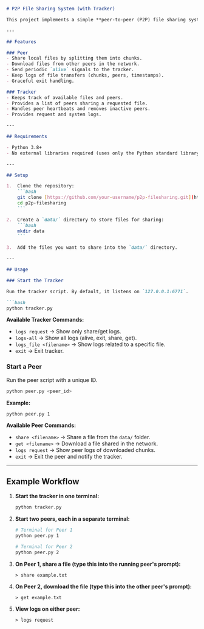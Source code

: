 ````markdown
# P2P File Sharing System (with Tracker)

This project implements a simple **peer-to-peer (P2P) file sharing system** with a centralized **tracker** for coordination. Peers can share files, download files from others, and the tracker maintains metadata about which peers own which files.

---

## Features

### Peer
- Share local files by splitting them into chunks.
- Download files from other peers in the network.
- Send periodic `alive` signals to the tracker.
- Keep logs of file transfers (chunks, peers, timestamps).
- Graceful exit handling.

### Tracker
- Keeps track of available files and peers.
- Provides a list of peers sharing a requested file.
- Handles peer heartbeats and removes inactive peers.
- Provides request and system logs.

---

## Requirements

- Python 3.8+
- No external libraries required (uses only the Python standard library).

---

## Setup

1.  Clone the repository:
    ```bash
    git clone [https://github.com/your-username/p2p-filesharing.git](https://github.com/your-username/p2p-filesharing.git)
    cd p2p-filesharing
    ```

2.  Create a `data/` directory to store files for sharing:
    ```bash
    mkdir data
    ```

3.  Add the files you want to share into the `data/` directory.

---

## Usage

### Start the Tracker

Run the tracker script. By default, it listens on `127.0.0.1:6771`.

```bash
python tracker.py
````

**Available Tracker Commands:**

  - `logs request` → Show only share/get logs.
  - `logs-all` → Show all logs (alive, exit, share, get).
  - `logs_file <filename>` → Show logs related to a specific file.
  - `exit` → Exit tracker.

### Start a Peer

Run the peer script with a unique ID.

```bash
python peer.py <peer_id>
```

**Example:**

```bash
python peer.py 1
```

**Available Peer Commands:**

  - `share <filename>` → Share a file from the `data/` folder.
  - `get <filename>` → Download a file shared in the network.
  - `logs request` → Show peer logs of downloaded chunks.
  - `exit` → Exit the peer and notify the tracker.

-----

## Example Workflow

1.  **Start the tracker in one terminal:**

    ```bash
    python tracker.py
    ```

2.  **Start two peers, each in a separate terminal:**

    ```bash
    # Terminal for Peer 1
    python peer.py 1
    ```

    ```bash
    # Terminal for Peer 2
    python peer.py 2
    ```

3.  **On Peer 1, share a file (type this into the running peer's prompt):**

    ```text
    > share example.txt
    ```

4.  **On Peer 2, download the file (type this into the other peer's prompt):**

    ```text
    > get example.txt
    ```

5.  **View logs on either peer:**

    ```text
    > logs request
    ```

<!-- end list -->

```
```
